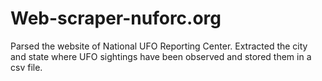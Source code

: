 # Web-scraper-nuforc.org

Parsed the website of National UFO Reporting Center. </b>
Extracted the city and state where UFO sightings have been observed and stored them in a csv file.
